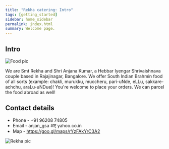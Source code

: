 ```yaml
---
title: "Rekha catering: Intro"
tags: [getting_started]
sidebar: home_sidebar
permalink: index.html
summary: Welcome page.
---
```


## Intro
![Food pic](https://i.imgur.com/OP1CSPl.jpg)

We are Smt Rekha and Shri Anjana Kumar, a Hebbar Iyengar Shrivaishnava couple based in Rajajinagar, Bangalore. We offer South Indian Brahmin food of all sorts (example: chakli, murukku, muccheru, pari-uNde, eLLu, sakkare-achchu, araLu-uNDue)! You're welcome to place your orders. We can parcel the food abroad as well!

## Contact details
- Phone - +91 96208 74805
- Email - anjan_gsa अट् yahoo.co.in
- Map - <https://goo.gl/maps/rYzFAkYrC3A2> 

![Rekha pic](https://i.imgur.com/9hRs0KU.jpg)